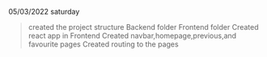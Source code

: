 05/03/2022 saturday
>created the project structure
>Backend folder
>Frontend folder
>Created react app in Frontend
>Created navbar,homepage,previous,and favourite pages
>Created routing to the pages
